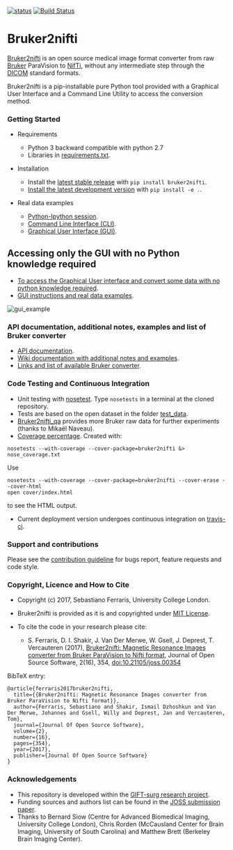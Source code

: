 [![status](http://joss.theoj.org/papers/2ee6a3a3b1a4d8df1633f601bf2b0ffe/status.svg)](http://joss.theoj.org/papers/2ee6a3a3b1a4d8df1633f601bf2b0ffe)
[![Build Status](https://travis-ci.org/SebastianoF/bruker2nifti.svg?branch=master)](https://travis-ci.org/SebastianoF/bruker2nifti)

# Bruker2nifti

[Bruker2nifti](https://github.com/SebastianoF/bruker2nifti) is an open source medical image format converter from raw [Bruker](http://imaging.mrc-cbu.cam.ac.uk/imaging/FormatBruker) 
ParaVision to [NifTi](https://nifti.nimh.nih.gov/nifti-1), without any intermediate step through the [DICOM](http://dicom.nema.org/standard.html) standard formats.

Bruker2nifti is a pip-installable pure Python tool provided with a Graphical User Interface and a Command Line Utility to access the conversion method.

### Getting Started
+ Requirements
    - Python 3 backward compatible with python 2.7
    - Libraries in [requirements.txt](https://github.com/SebastianoF/bruker2nifti/blob/master/requirements.txt).

+ Installation
    - Install the [latest stable release](https://github.com/SebastianoF/bruker2nifti/releases) with `pip install bruker2nifti`.
    - [Install the latest development version](https://github.com/SebastianoF/bruker2nifti/wiki/Installing-stable-version-and-development-version) with `pip install -e .`.

+ Real data examples
    - [Python-Ipython session](https://github.com/SebastianoF/bruker2nifti/wiki/Example:-use-bruker2nifti-in-a-python-(Ipython)-session).
    - [Command Line Interface (CLI)](https://github.com/SebastianoF/bruker2nifti/wiki/Example:-use-bruker2nifti-via-Command-Line-Interface).
    - [Graphical User Interface (GUI)](https://github.com/SebastianoF/bruker2nifti/wiki/Graphical-User-Interface-Examples).

## Accessing only the GUI with no Python knowledge required
+ [To access the Graphical User interface and convert some data with no python knowledge required](https://github.com/SebastianoF/bruker2nifti/wiki/Up-and-running-for-non-Python-developers).
+ [GUI instructions and real data examples](https://github.com/SebastianoF/bruker2nifti/wiki/Graphical-User-Interface-Examples).


![gui_example](https://github.com/SebastianoF/bruker2nifti/blob/master/screenshots/gui_version_101.jpg)

### API documentation, additional notes, examples and list of Bruker converter
+ [API documentation](http://bruker2nifti.readthedocs.io/en/latest/).
+ [Wiki documentation with additional notes and examples](https://github.com/SebastianoF/bruker2nifti/wiki).
+ [Links and list of available Bruker converter](https://github.com/SebastianoF/bruker2nifti/wiki/References).

### Code Testing and Continuous Integration

+ Unit testing with [nosetest](http://pythontesting.net/framework/nose/nose-introduction/). 
Type `nosetests` in a terminal at the cloned repository.
+ Tests are based on the open dataset in the folder 
[test_data](https://github.com/SebastianoF/bruker2nifti/tree/master/test_data).
+ [Bruker2nifti_qa](https://gitlab.com/naveau/bruker2nifti_qa/tree/master) provides more Bruker raw data for further experiments (thanks to Mikaël Naveau).
+ [Coverage percentage](https://github.com/SebastianoF/bruker2nifti/blob/master/nose_coverage.txt). Created with:
```
nosetests --with-coverage --cover-package=bruker2nifti &> nose_coverage.txt
```
Use
```
nosetests --with-coverage --cover-package=bruker2nifti --cover-erase --cover-html
open cover/index.html 
```
to see the HTML output.

+ Current deployment version undergoes continuous integration on [travis-ci](https://travis-ci.org/SebastianoF/bruker2nifti).

### Support and contributions
Please see the [contribution guideline](https://github.com/SebastianoF/bruker2nifti/blob/master/CONTRIBUTE.md) for bugs report,
feature requests and code style.

### Copyright, Licence and How to Cite 
+ Copyright (c) 2017, Sebastiano Ferraris, University College London.
+ Bruker2nifti is provided as it is and copyrighted under [MIT License](https://github.com/SebastianoF/bruker2nifti/blob/master/LICENCE.txt).
+ To cite the code in your research please cite:
    
    + S. Ferraris, D. I. Shakir, J. Van Der Merwe, W. Gsell, J. Deprest, T. Vercauteren (2017), [Bruker2nifti: Magnetic Resonance Images converter from Bruker ParaVision to Nifti format](http://joss.theoj.org/papers/2ee6a3a3b1a4d8df1633f601bf2b0ffe), 
    Journal of Open Source Software, 2(16), 354, [doi:10.21105/joss.00354](http://joss.theoj.org/papers/10.21105/joss.00354)

BibTeX entry:
```
@article{ferraris2017bruker2nifti,
  title={{Bruker2nifti: Magnetic Resonance Images converter from Bruker ParaVision to Nifti format}},
  author={Ferraris, Sebastiano and Shakir, Ismail Dzhoshkun and Van Der Merwe, Johannes and Gsell, Willy and Deprest, Jan and Vercauteren, Tom},
  journal={Journal Of Open Source Software},
  volume={2},
  number={16},
  pages={354},
  year={2017},
  publisher={Journal Of Open Source Software}
}
```


### Acknowledgements
+ This repository is developed within the [GIFT-surg research project](http://www.gift-surg.ac.uk).
+ Funding sources and authors list can be found in the [JOSS submission paper](https://github.com/SebastianoF/bruker2nifti/blob/master/paper/paper.md). 
+ Thanks to 
Bernard Siow (Centre for Advanced Biomedical Imaging, University College London), 
Chris Rorden (McCausland Center for Brain Imaging, University of South Carolina) 
and 
Matthew Brett (Berkeley Brain Imaging Center).
 
